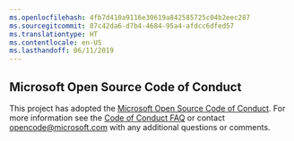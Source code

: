 ```yaml
---
ms.openlocfilehash: 4fb7d410a9116e30619a842585725c04b2eec287
ms.sourcegitcommit: 87c42da6-d7b4-4684-95a4-afdcc6dfed57
ms.translationtype: HT
ms.contentlocale: en-US
ms.lasthandoff: 06/11/2019
---
```

## <a name="microsoft-open-source-code-of-conduct"></a>Microsoft Open Source Code of Conduct
This project has adopted the [Microsoft Open Source Code of Conduct](https://opensource.microsoft.com/codeofconduct/).
For more information see the [Code of Conduct FAQ](https://opensource.microsoft.com/codeofconduct/faq/) or contact [opencode@microsoft.com](mailto:opencode@microsoft.com) with any additional questions or comments.